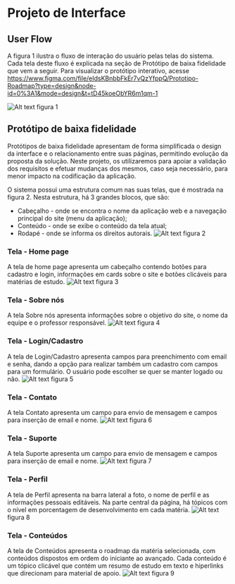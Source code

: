 
# Projeto de Interface

## User Flow

A figura 1 ilustra o fluxo de interação do usuário pelas telas do sistema. Cada tela deste fluxo é explicada na seção de Protótipo de baixa fidelidade que vem a seguir. Para visualizar o protótipo interativo, acesse https://www.figma.com/file/eIdsKBnbbFkEr7vQzYfppQ/Prototipo-Roadmap?type=design&node-id=0%3A1&mode=design&t=tD45koeObYR6m1qm-1

 ![Alt text](<Prototipo Roadmap.png>)
 figura 1

## Protótipo de baixa fidelidade

Protótipos de baixa fidelidade apresentam de forma simplificada o design da interface e o relacionamento entre suas páginas, permitindo evolução da proposta da solução. Neste projeto, os utilizaremos para apoiar a validação dos requisitos e efetuar mudanças dos mesmos, caso seja necessário, para menor impacto na codificação da aplicação.

O sistema possui uma estrutura comum nas suas telas, que é mostrada na figura 2. Nesta estrutura, há 3 grandes blocos, que são:

- Cabeçalho - onde se encontra o nome da aplicação web e a navegação principal do site (menu da aplicação);
- Conteúdo - onde se exibe o conteúdo da tela atual; 
- Rodapé - onde se informa os direitos autorais.
![Alt text](164074128-7b006e50-8621-4964-b0fd-07a90e626673.png)
figura 2

### Tela - Home page 
A tela de home page apresenta um cabeçalho contendo botões para cadastro e login, informações em cards sobre o site e botões clicáveis para matérias de estudo.
![Alt text](<Wireframe - 1.png>)
figura 3

### Tela - Sobre nós 
A tela Sobre nós apresenta informações sobre o objetivo do site, o nome da equipe e o professor responsável.
![Alt text](<Wireframe - 3.png>)
figura 4

### Tela - Login/Cadastro 
A tela de Login/Cadastro apresenta campos para preenchimento com email e senha, dando a opção para realizar também um cadastro com campos para um formulário. O usuário pode escolher se quer se manter logado ou não.
![Alt text](<Wireframe - 6.png>)
figura 5

### Tela - Contato
A tela Contato apresenta um campo para envio de mensagem e campos para inserção de email e nome.
![Alt text](<Wireframe - 10.png>)
figura 6

### Tela - Suporte
A tela Suporte apresenta um campo para envio de mensagem e campos para inserção de email e nome.
![Alt text](<WhatsApp Image 2023-09-30 at 08.21.26.jpeg>)
figura 7

### Tela - Perfil 
A tela de Perfil apresenta na barra lateral a foto, o nome de perfil e as informações pessoais editáveis. Na parte central da página, há tópicos com o nível em porcentagem de desenvolvimento em cada matéria.
![Alt text](<Wireframe - 7.png>)
figura 8

### Tela - Conteúdos 
A tela de Conteúdos apresenta o roadmap da matéria selecionada, com conteúdos dispostos em ordem do iniciante ao avançado. Cada conteúdo é um tópico clicável que contém um resumo de estudo em texto e hiperlinks que direcionam para material de apoio.
![Alt text](<Wireframe - 9.png>)
figura 9





